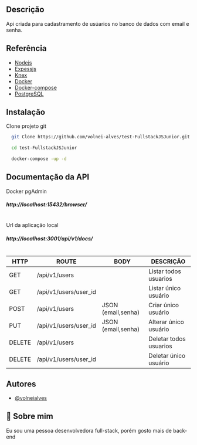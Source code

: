 
## Descrição

Api criada para cadastramento de usúarios no banco de dados com email e senha.


## Referência

 - [Nodejs ](https://nodejs.org/en/)
 - [Expessjs](https://expressjs.com/pt-br/)
 - [Knex ](https://knexjs.org/)
 - [Docker](https://docs.docker.com/) 
 - [Docker-compose](https://docs.docker.com/compose/)
 - [PostgreSQL](https://www.postgresql.org/)


## Instalação

Clone projeto git

```bash
  git Clone https://github.com/volnei-alves/test-FullstackJSJunior.git
  
  cd test-FullstackJSJunior
  
  docker-compose -up -d
```



## Documentação da API

Docker pgAdmin
##### http://localhost:15432/browser/
#
Url da aplicação local
##### http://localhost:3001/api/v1/docs/
#
HTTP | ROUTE | BODY | DESCRIÇÃO |
| --- | ------ | ------ |  ------ |
| GET | /api/v1/users |  | Listar todos usuarios
| GET | /api/v1/users/user_id | | Listar único usuário
| POST | /api/v1/users | JSON (email,senha) | Criar único usuário
| PUT | /api/v1/users/user_id | JSON (email,senha) | Alterar único usuário
| DELETE | /api/v1/users | | Deletar todos usuarios
| DELETE | /api/v1/users/user_id | | Deletar único usuário



## Autores

- [@volneialves](https://github.com/volnei-alves)


## 🚀 Sobre mim
Eu sou uma pessoa desenvolvedora full-stack, porém gosto mais de back-end

